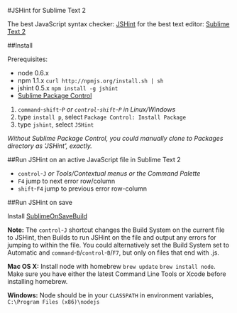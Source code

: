 #JSHint for Sublime Text 2

The best JavaScript syntax checker: [JSHint](http://www.jshint.com/) for the best text editor: [Sublime Text 2](http://www.sublimetext.com/2)

##Install

Prerequisites:

- node 0.6.x
- npm 1.1.x `curl http://npmjs.org/install.sh | sh`
- jshint 0.5.x `npm install -g jshint`
- [Sublime Package Control](http://wbond.net/sublime_packages/package_control/installation)

1. `command`-`shift`-`P` *or `control`-`shift`-`P` in Linux/Windows*
2. type `install p`, select `Package Control: Install Package`
3. type `jshint`, select `JSHint`

*Without Sublime Package Control, you could manually clone to Packages directory as 'JSHint', exactly.*

##Run JSHint on an active JavaScript file in Sublime Text 2

- `control`-`J` *or Tools/Contextual menus or the Command Palette*
- `F4` jump to next error row/column
- `shift`-`F4` jump to previous error row-column

##Run JSHint on save

Install [SublimeOnSaveBuild](https://github.com/alexnj/SublimeOnSaveBuild)

**Note:** The `control`-`J` shortcut changes the Build System on the current file to JSHint, then Builds to run JSHint on the file and output any errors for jumping to within the file. You could alternatively set the Build System set to Automatic and `command`-`B`/`control`-`B`/`F7`, but only on files that end with .js.

**Mac OS X:** Install node with homebrew `brew update` `brew install node`. Make sure you have either the latest Command Line Tools or Xcode before installing homebrew.

**Windows:** Node should be in your `CLASSPATH` in environment variables, `C:\Program Files (x86)\nodejs`
